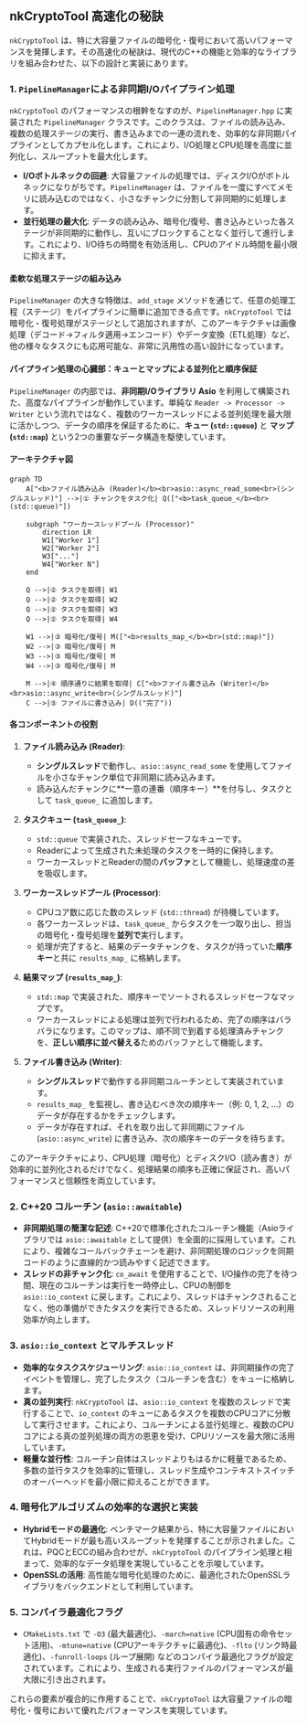 ## nkCryptoTool 高速化の秘訣

`nkCryptoTool` は、特に大容量ファイルの暗号化・復号において高いパフォーマンスを発揮します。その高速化の秘訣は、現代のC++の機能と効率的なライブラリを組み合わせた、以下の設計と実装にあります。

### 1. `PipelineManager`による非同期I/Oパイプライン処理

`nkCryptoTool` のパフォーマンスの根幹をなすのが、`PipelineManager.hpp` に実装された `PipelineManager` クラスです。このクラスは、ファイルの読み込み、複数の処理ステージの実行、書き込みまでの一連の流れを、効率的な非同期パイプラインとしてカプセル化します。これにより、I/O処理とCPU処理を高度に並列化し、スループットを最大化します。

*   **I/Oボトルネックの回避**: 大容量ファイルの処理では、ディスクI/Oがボトルネックになりがちです。`PipelineManager` は、ファイルを一度にすべてメモリに読み込むのではなく、小さなチャンクに分割して非同期的に処理します。
*   **並行処理の最大化**: データの読み込み、暗号化/復号、書き込みといった各ステージが非同期的に動作し、互いにブロックすることなく並行して進行します。これにより、I/O待ちの時間を有効活用し、CPUのアイドル時間を最小限に抑えます。

#### 柔軟な処理ステージの組み込み

`PipelineManager` の大きな特徴は、`add_stage` メソッドを通じて、任意の処理工程（ステージ）をパイプラインに簡単に追加できる点です。`nkCryptoTool` では暗号化・復号処理がステージとして追加されますが、このアーキテクチャは画像処理（デコード→フィルタ適用→エンコード）やデータ変換（ETL処理）など、他の様々なタスクにも応用可能な、非常に汎用性の高い設計になっています。

#### パイプライン処理の心臓部：キューとマップによる並列化と順序保証

`PipelineManager` の内部では、**非同期I/Oライブラリ Asio** を利用して構築された、高度なパイプラインが動作しています。単純な `Reader -> Processor -> Writer` という流れではなく、複数のワーカースレッドによる並列処理を最大限に活かしつつ、データの順序を保証するために、**キュー (`std::queue`)** と **マップ (`std::map`)** という2つの重要なデータ構造を駆使しています。

#### アーキテクチャ図

```mermaid
graph TD
    A["<b>ファイル読み込み (Reader)</b><br>asio::async_read_some<br>(シングルスレッド)"] -->|① チャンクをタスク化| Q(["<b>task_queue_</b><br>(std::queue)"])
    
    subgraph "ワーカースレッドプール (Processor)"
        direction LR
        W1["Worker 1"]
        W2["Worker 2"]
        W3["..."]
        W4["Worker N"]
    end

    Q -->|② タスクを取得| W1
    Q -->|② タスクを取得| W2
    Q -->|② タスクを取得| W3
    Q -->|② タスクを取得| W4

    W1 -->|③ 暗号化/復号| M(["<b>results_map_</b><br>(std::map)"])
    W2 -->|③ 暗号化/復号| M
    W3 -->|③ 暗号化/復号| M
    W4 -->|③ 暗号化/復号| M

    M -->|④ 順序通りに結果を取得| C["<b>ファイル書き込み (Writer)</b><br>asio::async_write<br>(シングルスレッド)"]
    C -->|⑤ ファイルに書き込み| D(("完了"))
```

#### 各コンポーネントの役割

1.  **ファイル読み込み (Reader)**:
    *   **シングルスレッド**で動作し、`asio::async_read_some` を使用してファイルを小さなチャンク単位で非同期に読み込みます。
    *   読み込んだチャンクに**一意の連番（順序キー）**を付与し、タスクとして `task_queue_` に追加します。

2.  **タスクキュー (`task_queue_`)**:
    *   `std::queue` で実装された、スレッドセーフなキューです。
    *   Readerによって生成された未処理のタスクを一時的に保持します。
    *   ワーカースレッドとReaderの間の**バッファ**として機能し、処理速度の差を吸収します。

3.  **ワーカースレッドプール (Processor)**:
    *   CPUコア数に応じた数のスレッド (`std::thread`) が待機しています。
    *   各ワーカースレッドは、`task_queue_` からタスクを一つ取り出し、担当の暗号化・復号処理を**並列で**実行します。
    *   処理が完了すると、結果のデータチャンクを、タスクが持っていた**順序キー**と共に `results_map_` に格納します。

4.  **結果マップ (`results_map_`)**:
    *   `std::map` で実装された、順序キーでソートされるスレッドセーフなマップです。
    *   ワーカースレッドによる処理は並列で行われるため、完了の順序はバラバラになります。このマップは、順不同で到着する処理済みチャンクを、**正しい順序に並べ替える**ためのバッファとして機能します。

5.  **ファイル書き込み (Writer)**:
    *   **シングルスレッド**で動作する非同期コルーチンとして実装されています。
    *   `results_map_` を監視し、書き込むべき次の順序キー（例: 0, 1, 2, ...）のデータが存在するかをチェックします。
    *   データが存在すれば、それを取り出して非同期にファイル (`asio::async_write`) に書き込み、次の順序キーのデータを待ちます。

このアーキテクチャにより、CPU処理（暗号化）とディスクI/O（読み書き）が効率的に並列化されるだけでなく、処理結果の順序も正確に保証され、高いパフォーマンスと信頼性を両立しています。

### 2. C++20 コルーチン (`asio::awaitable`)

*   **非同期処理の簡潔な記述**: C++20で標準化されたコルーチン機能（Asioライブラリでは `asio::awaitable` として提供）を全面的に採用しています。これにより、複雑なコールバックチェーンを避け、非同期処理のロジックを同期コードのように直線的かつ読みやすく記述できます。
*   **スレッドの非チャンク化**: `co_await` を使用することで、I/O操作の完了を待つ間、現在のコルーチンは実行を一時停止し、CPUの制御を `asio::io_context` に戻します。これにより、スレッドはチャンクされることなく、他の準備ができたタスクを実行できるため、スレッドリソースの利用効率が向上します。

### 3. `asio::io_context` とマルチスレッド

*   **効率的なタスクスケジューリング**: `asio::io_context` は、非同期操作の完了イベントを管理し、完了したタスク（コルーチンを含む）をキューに格納します。
*   **真の並列実行**: `nkCryptoTool` は、`asio::io_context` を複数のスレッドで実行することで、`io_context` のキューにあるタスクを複数のCPUコアに分散して実行させます。これにより、コルーチンによる並行処理と、複数のCPUコアによる真の並列処理の両方の恩恵を受け、CPUリソースを最大限に活用しています。
*   **軽量な並行性**: コルーチン自体はスレッドよりもはるかに軽量であるため、多数の並行タスクを効率的に管理し、スレッド生成やコンテキストスイッチのオーバーヘッドを最小限に抑えることができます。

### 4. 暗号化アルゴリズムの効率的な選択と実装

*   **Hybridモードの最適化**: ベンチマーク結果から、特に大容量ファイルにおいてHybridモードが最も高いスループットを発揮することが示されました。これは、PQCとECCの組み合わせが、`nkCryptoTool` のパイプライン処理と相まって、効率的なデータ処理を実現していることを示唆しています。
*   **OpenSSLの活用**: 高性能な暗号化処理のために、最適化されたOpenSSLライブラリをバックエンドとして利用しています。

### 5. コンパイラ最適化フラグ

*   `CMakeLists.txt` で `-O3` (最大最適化)、`-march=native` (CPU固有の命令セット活用)、`-mtune=native` (CPUアーキテクチャに最適化)、`-flto` (リンク時最適化)、`-funroll-loops` (ループ展開) などのコンパイラ最適化フラグが設定されています。これにより、生成される実行ファイルのパフォーマンスが最大限に引き出されます。

これらの要素が複合的に作用することで、`nkCryptoTool` は大容量ファイルの暗号化・復号において優れたパフォーマンスを実現しています。
